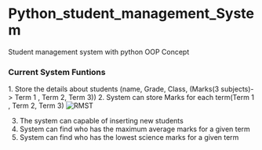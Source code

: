 # Python_student_management_System
Student management system with python OOP Concept

<h3>Current System Funtions</h3>
1. Store the details about students (name, Grade, Class, (Marks(3 subjects)-> Term 1 , Term 2, Term 3))
2. System can store Marks for each term(Term 1 , Term 2, Term 3)
<img src="https://github.com/Sandunrmst/student_management_python/assets/49017841/0788d99f-b121-4f41-88d0-8cf17f05f04a" alt="RMST">

3. The system can capable of inserting new students
4. System can find who has the maximum average marks for a given term
5. System can find who has the lowest science marks for a given term
